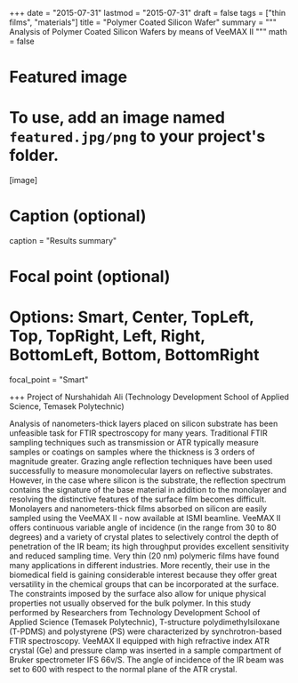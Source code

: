 
+++
date = "2015-07-31"
lastmod = "2015-07-31"
draft = false
tags = ["thin films", "materials"]
title = "Polymer Coated Silicon Wafer"
summary = """ Analysis of Polymer Coated Silicon Wafers by means of VeeMAX II
"""
math = false

# Featured image
# To use, add an image named `featured.jpg/png` to your project's folder. 
[image]
  # Caption (optional)
  caption = "Results summary"
  
  # Focal point (optional)
  # Options: Smart, Center, TopLeft, Top, TopRight, Left, Right, BottomLeft, Bottom, BottomRight
  focal_point = "Smart"

+++
Project of Nurshahidah Ali (Technology Development School of Applied Science, Temasek Polytechnic)

Analysis of nanometers-thick layers placed on silicon substrate has been unfeasible task for FTIR spectroscopy for many years. Traditional FTIR sampling techniques such as transmission or ATR typically measure samples or coatings on samples where the thickness is 3 orders of magnitude greater. Grazing angle reflection techniques have been used successfully to measure monomolecular layers on reflective substrates. However, in the case where silicon is the substrate, the reflection spectrum contains the signature of the base material in addition to the monolayer and resolving the distinctive features of the surface film becomes difficult. Monolayers and nanometers-thick films absorbed on silicon are easily sampled using the VeeMAX II - now available at ISMI beamline. VeeMAX II offers continuous variable angle of incidence (in the range from 30 to 80 degrees) and a variety of crystal plates to selectively control the depth of penetration of the IR beam; its high throughput provides excellent sensitivity and reduced sampling time.
Very thin (20 nm) polymeric films have found many applications in different industries. More recently, their use in the biomedical field is gaining considerable interest because they offer great versatility in the chemical groups that can be incorporated at the surface. The constraints imposed by the surface also allow for unique physical properties not usually observed for the bulk polymer. In this study performed by Researchers from Technology Development School of Applied Science (Temasek Polytechnic), T-structure polydimethylsiloxane (T-PDMS) and polystyrene (PS) were characterized by synchrotron-based FTIR spectroscopy. VeeMAX II equipped with high refractive index ATR crystal (Ge) and pressure clamp was inserted in a sample compartment of Bruker spectrometer IFS 66v/S. The angle of incidence of the IR beam was set to 600 with respect to the normal plane of the ATR crystal.
